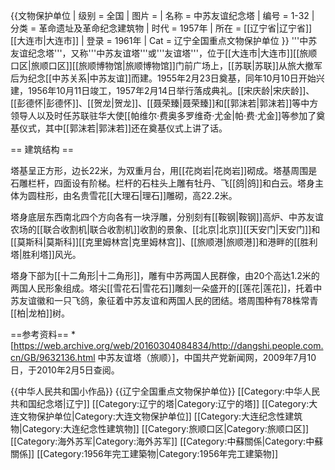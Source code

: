 {{文物保护单位
| 级别 = 全国
| 图片 = 
| 名称 = 中苏友谊纪念塔
| 编号 = 1-32
| 分类 = 革命遗址及革命纪念建筑物
| 时代 = 1957年
| 所在 = [[辽宁省|辽宁省]][[大连市|大连市]]
| 登录 = 1961年
| Cat = 辽宁全国重点文物保护单位
}}
'''中苏友谊纪念塔'''，又称'''中苏友谊塔'''或'''友谊塔'''，位于[[大连市|大连市]][[旅顺口区|旅顺口区]][[旅顺博物馆|旅顺博物馆]]门前广场上，[[苏联|苏联]]从旅大撤军后为纪念[[中苏关系|中苏友谊]]而建。1955年2月23日奠基，同年10月10日开始兴建，1956年10月11日竣工，1957年2月14日举行落成典礼。[[宋庆龄|宋庆龄]]、[[彭德怀|彭德怀]]、[[贺龙|贺龙]]、[[聂荣臻|聂荣臻]]和[[郭沫若|郭沫若]]等中方领导人以及时任苏联驻华大使[[帕维尔·费奥多罗维奇·尤金|帕·费·尤金]]等参加了奠基仪式，其中[[郭沫若|郭沫若]]还在奠基仪式上讲了话。

== 建筑结构 ==

塔基呈正方形，边长22米，为双重月台，用[[花岗岩|花岗岩]]砌成。塔基周围是石雕栏杆，四面设有阶梯。栏杆的石柱头上雕有牡丹、飞[[鸽|鸽]]和白云。塔身主体为圆柱形，由名贵雪花[[大理石|理石]]雕砌，高22.2米。

塔身底层东西南北四个方向各有一块浮雕，分别刻有[[鞍钢|鞍钢]]高炉、中苏友谊农场的[[联合收割机|联合收割机]]收割的景象、[[北京|北京]][[天安门|天安门]]和[[莫斯科|莫斯科]][[克里姆林宫|克里姆林宫]]、[[旅顺港|旅顺港]]和港畔的[[胜利塔|胜利塔]]风光。

塔身下部为[[十二角形|十二角形]]，雕有中苏两国人民群像，由20个高达1.2米的两国人民形象组成。塔尖[[雪花石|雪花石]]雕刻一朵盛开的[[莲花|莲花]]，托着中苏友谊徽和一只飞鸽，象征着中苏友谊和两国人民的团结。塔周围种有78株常青[[柏|龙柏]]树。

==参考资料==
*[https://web.archive.org/web/20160304084834/http://dangshi.people.com.cn/GB/9632136.html 中苏友谊塔（旅顺）]，中国共产党新闻网，2009年7月10日，于2010年2月5日查阅。

{{中华人民共和国小作品}}
{{辽宁全国重点文物保护单位}}
[[Category:中华人民共和国纪念塔|辽宁]]
[[Category:辽宁的塔|Category:辽宁的塔]]
[[Category:大连文物保护单位|Category:大连文物保护单位]]
[[Category:大连纪念性建筑物|Category:大连纪念性建筑物]]
[[Category:旅顺口区|Category:旅顺口区]]
[[Category:海外苏军|Category:海外苏军]]
[[Category:中蘇關係|Category:中蘇關係]]
[[Category:1956年完工建築物|Category:1956年完工建築物]]